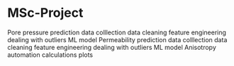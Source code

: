 # MSc-Project
Pore pressure prediction
    data colllection
    data cleaning
    feature engineering
        dealing with outliers
    ML model
Permeability prediction
    data colllection
    data cleaning
    feature engineering
        dealing with outliers
    ML model
Anisotropy automation
    calculations
    plots
